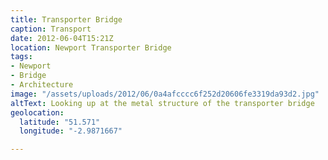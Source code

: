 ```yaml
---
title: Transporter Bridge
caption: Transport
date: 2012-06-04T15:21Z
location: Newport Transporter Bridge
tags:
- Newport
- Bridge
- Architecture
image: "/assets/uploads/2012/06/0a4afcccc6f252d20606fe3319da93d2.jpg"
altText: Looking up at the metal structure of the transporter bridge
geolocation:
  latitude: "51.571"
  longitude: "-2.9871667"

---
```

